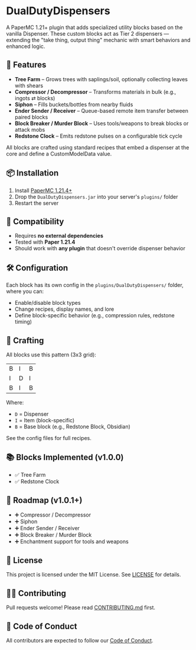 # DualDutyDispensers

A PaperMC 1.21+ plugin that adds specialized utility blocks based on the vanilla Dispenser. These custom blocks act as Tier 2 dispensers — extending the "take thing, output thing" mechanic with smart behaviors and enhanced logic.

## 🔧 Features

- **Tree Farm** – Grows trees with saplings/soil, optionally collecting leaves with shears
- **Compressor / Decompressor** – Transforms materials in bulk (e.g., ingots ⇄ blocks)
- **Siphon** – Fills buckets/bottles from nearby fluids
- **Ender Sender / Receiver** – Queue-based remote item transfer between paired blocks
- **Block Breaker / Murder Block** – Uses tools/weapons to break blocks or attack mobs
- **Redstone Clock** – Emits redstone pulses on a configurable tick cycle

All blocks are crafted using standard recipes that embed a dispenser at the core and define a CustomModelData value.

## 📦 Installation

1. Install [PaperMC 1.21.4+](https://papermc.io/)
2. Drop the `DualDutyDispensers.jar` into your server's `plugins/` folder
3. Restart the server

## 🧪 Compatibility

- Requires **no external dependencies**
- Tested with **Paper 1.21.4**
- Should work with **any plugin** that doesn't override dispenser behavior

## 🛠 Configuration

Each block has its own config in the `plugins/DualDutyDispensers/` folder, where you can:

- Enable/disable block types
- Change recipes, display names, and lore
- Define block-specific behavior (e.g., compression rules, redstone timing)

## 🎯 Crafting

All blocks use this pattern (3x3 grid):

|   |   |   |
|---|---|---|
| B | I | B |
| I | D | I |
| B | I | B |

Where:
- `D` = Dispenser
- `I` = Item (block-specific)
- `B` = Base block (e.g., Redstone Block, Obsidian)

See the config files for full recipes.

## 📚 Blocks Implemented (v1.0.0)

- ✅ Tree Farm
- ✅ Redstone Clock

## 🚧 Roadmap (v1.0.1+)

- ➕ Compressor / Decompressor
- ➕ Siphon
- ➕ Ender Sender / Receiver
- ➕ Block Breaker / Murder Block
- ➕ Enchantment support for tools and weapons

## 📄 License

This project is licensed under the MIT License. See [LICENSE](./LICENSE) for details.

## 🧑‍💻 Contributing

Pull requests welcome! Please read [CONTRIBUTING.md](./CONTRIBUTING.md) first.

## 🤝 Code of Conduct

All contributors are expected to follow our [Code of Conduct](./CODE_OF_CONDUCT.md).
